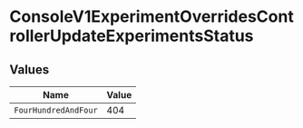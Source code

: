 # ConsoleV1ExperimentOverridesControllerUpdateExperimentsStatus


## Values

| Name                 | Value                |
| -------------------- | -------------------- |
| `FourHundredAndFour` | 404                  |